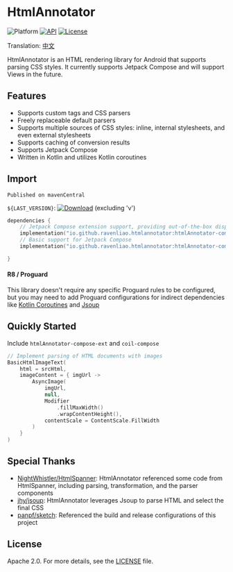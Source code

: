 # HtmlAnnotator

![Platform][platform_image]
[![API][min_api_image]][min_api_link]
[![License][license_image]][license_link]

Translation: [中文](./README_zh.md)

HtmlAnnotator is an HTML rendering library for Android that supports parsing CSS styles. It currently supports Jetpack Compose and will support Views in the future.


## Features

* Supports custom tags and CSS parsers
* Freely replaceable default parsers
* Supports multiple sources of CSS styles: inline, internal stylesheets, and even external stylesheets
* Supports caching of conversion results
* Supports Jetpack Compose
* Written in Kotlin and utilizes Kotlin coroutines

## Import

`Published on mavenCentral`

`${LAST_VERSION}`: [![Download][version_icon]][version_link] (excluding 'v')

```kotlin
dependencies {
    // Jetpack Compose extension support, providing out-of-the-box display components and caching mechanisms
    implementation("io.github.ravenliao.htmlannotator:htmlAnnotator-compose-ext:${LAST_VERSION}")
    // Basic support for Jetpack Compose
    implementation("io.github.ravenliao.htmlannotator:htmlAnnotator-compose:${LAST_VERSION}")

}
```

#### R8 / Proguard

This library doesn't require any specific Proguard rules to be configured, but you may need to add Proguard configurations for indirect dependencies like [Kotlin Coroutines](https://github.com/Kotlin/kotlinx.coroutines/blob/master/kotlinx-coroutines-core/jvm/resources/META-INF/proguard/coroutines.pro) and [Jsoup](https://github.com/jhy/jsoup/)

## Quickly Started

Include `htmlAnnotator-compose-ext` and `coil-compose`
```kotlin
// Implement parsing of HTML documents with images
BasicHtmlImageText(
    html = srcHtml,
    imageContent = { imgUrl ->
        AsyncImage(
            imgUrl,
            null,
            Modifier
                .fillMaxWidth()
                .wrapContentHeight(),
            contentScale = ContentScale.FillWidth
        )
    }
)
```

## Special Thanks

* [NightWhistler/HtmlSpanner](https://github.com/NightWhistler/HtmlSpanner): HtmlAnnotator referenced some code from HtmlSpanner, including parsing, transformation, and the parser components
* [jhy/jsoup](https://github.com/jhy/jsoup/): HtmlAnnotator leverages Jsoup to parse HTML and select the final CSS
* [panpf/sketch](https://github.com/panpf/sketch): Referenced the build and release configurations of this project

## License

Apache 2.0. For more details, see the [LICENSE](LICENSE) file.

[platform_image]: https://img.shields.io/badge/Platform-Android-brightgreen.svg

[license_image]: https://img.shields.io/badge/License-Apache%202-blue.svg

[license_link]: https://www.apache.org/licenses/LICENSE-2.0

[version_icon]: https://img.shields.io/maven-central/v/io.github.ravenliao.htmlannotator/htmlAnnotator-core

[version_link]: https://repo1.maven.org/maven2/io/github/ravenliao/htmlannotator/

[min_api_image]: https://img.shields.io/badge/API-16%2B-orange.svg

[min_api_link]: https://android-arsenal.com/api?level=16
